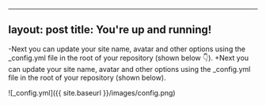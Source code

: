 ---  
  layout: post
  title: You're up and running!
  ---
  
 -Next you can update your site name, avatar and other options using the _config.yml file in the root of your repository (shown below :point_down:).
 +Next you can update your site name, avatar and other options using the _config.yml file in the root of your repository (shown below).
  
  ![_config.yml]({{ site.baseurl }}/images/config.png)
